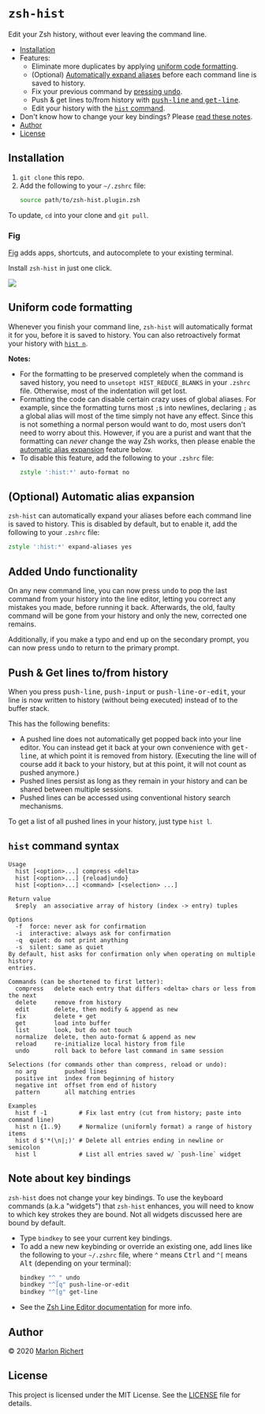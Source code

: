 # `zsh-hist`
Edit your Zsh history, without ever leaving the command line.

* [Installation](#installation)
* Features:
  * Eliminate more duplicates by applying [uniform code formatting](#uniform-code-formatting).
  * (Optional) [Automatically expand aliases](#optional-automatic-alias-expansion) before each
    command line is saved to history.
  * Fix your previous command by [pressing <kbd>undo</kbd>](#added-undo-functionality).
  * Push & get lines to/from history with [<kbd>push-line</kbd> and
    <kbd>get-line</kbd>](#push--get-lines-tofrom-history).
  * Edit your history with the [`hist` command](#hist-command-syntax).
* Don't know how to change your key bindings? Please [read these notes](#note-about-key-bindings).
* [Author](#author)
* [License](#license)

## Installation
 1. `git clone` this repo.
 1. Add the following to your `~/.zshrc` file:
    ```zsh
    source path/to/zsh-hist.plugin.zsh
    ```

To update, `cd` into your clone and `git pull`.

### Fig

[Fig](https://fig.io) adds apps, shortcuts, and autocomplete to your existing terminal.

Install `zsh-hist` in just one click.

<a href="https://fig.io/plugins/other/zsh-hist_marlonrichert" target="_blank"><img src="https://fig.io/badges/install-with-fig.svg" /></a>

## Uniform code formatting
Whenever you finish your command line, `zsh-hist` will automatically format it for you, before it
is saved to history. You can also retroactively format your history with
[`hist n`](#hist-command-syntax).

**Notes:**
* For the formatting to be preserved completely when the command is saved history, you need to
  `unsetopt HIST_REDUCE_BLANKS` in your `.zshrc` file. Otherwise, most of the indentation will get
  lost.
* Formatting the code can disable certain crazy uses of global aliases. For example, since the
  formatting turns most `;`s into newlines, declaring `;` as a global alias will most of the time
  simply not have any effect. Since this is not something a normal person would want to do, most
  users don't need to worry about this. However, if you are a purist and want that the formatting
  can _never_ change the way Zsh works, then please enable the [automatic alias
  expansion](#optional-automatic-alias-expansion) feature below.
* To disable this feature, add the following to your `.zshrc` file:
  ```zsh
  zstyle ':hist:*' auto-format no
  ```

## (Optional) Automatic alias expansion
`zsh-hist` can automatically expand your aliases before each command line is saved to history.
This is disabled by default, but to enable it, add the following to your `.zshrc` file:
```zsh
zstyle ':hist:*' expand-aliases yes
```

## Added Undo functionality
On any new command line, you can now press <kbd>undo</kbd> to pop the last command from your
history into the line editor, letting you correct any mistakes you made, before running it back.
Afterwards, the old, faulty command will be gone from your history and only the new, corrected one
remains.

Additionally, if you make a typo and end up on the secondary prompt, you can now press
<kbd>undo</kbd> to return to the primary prompt.

## Push & Get lines to/from history
When you press <kbd>push-line</kbd>, <kbd>push-input</kbd> or <kbd>push-line-or-edit</kbd>, your
line is now written to history (without being executed) instead of to the buffer stack.

This has the following benefits:
* A pushed line does not automatically get popped back into your line editor. You can instead get
  it back at your own convenience with <kbd>get-line</kbd>, at which point it is removed from
  history. (Executing the line will of course add it back to your history, but at this point, it
  will not count as pushed anymore.)
* Pushed lines persist as long as they remain in your history and can be shared between multiple
  sessions.
* Pushed lines can be accessed using conventional history search mechanisms.

To get a list of all pushed lines in your history, just type `hist l`.

## `hist` command syntax
```
Usage
  hist [<option>...] compress <delta>
  hist [<option>...] {reload|undo}
  hist [<option>...] <command> [<selection> ...]

Return value
  $reply  an associative array of history (index -> entry) tuples

Options
  -f  force: never ask for confirmation
  -i  interactive: always ask for confirmation
  -q  quiet: do not print anything
  -s  silent: same as quiet
By default, hist asks for confirmation only when operating on multiple history
entries.

Commands (can be shortened to first letter):
  compress   delete each entry that differs <delta> chars or less from the next
  delete     remove from history
  edit       delete, then modify & append as new
  fix        delete + get
  get        load into buffer
  list       look, but do not touch
  normalize  delete, then auto-format & append as new
  reload     re-initialize local history from file
  undo       roll back to before last command in same session

Selections (for commands other than compress, reload or undo):
  no arg        pushed lines
  positive int  index from beginning of history
  negative int  offset from end of history
  pattern       all matching entries

Examples
  hist f -1         # Fix last entry (cut from history; paste into command line)
  hist n {1..9}     # Normalize (uniformly format) a range of history items
  hist d $'*(\n|;)' # Delete all entries ending in newline or semicolon
  hist l            # List all entries saved w/ `push-line` widget
```

## Note about key bindings
`zsh-hist` does not change your key bindings. To use the keyboard commands (a.k.a "widgets") that
`zsh-hist` enhances, you will need to know to which key strokes they are bound. Not all widgets
discussed here are bound by default.
* Type `bindkey` to see your current key bindings.
* To add a new new keybinding or override an existing one, add lines like the following to your
  `~/.zshrc` file, where `^` means <kbd>Ctrl</kbd> and `^[` means <kbd>Alt</kbd> (depending on your
  terminal):
  ```sh
  bindkey "^_" undo
  bindkey "^[q" push-line-or-edit
  bindkey "^[g" get-line
  ```
* See the [Zsh Line Editor
  documentation](http://zsh.sourceforge.net/Doc/Release/Zsh-Line-Editor.html) for more info.

## Author
© 2020 [Marlon Richert](https://github.com/marlonrichert)

## License
This project is licensed under the MIT License. See the [LICENSE](LICENSE) file for details.
